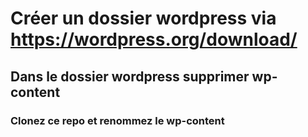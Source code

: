 # Créer un dossier wordpress via https://wordpress.org/download/
## Dans le dossier wordpress supprimer wp-content
### Clonez ce repo et renommez le wp-content
